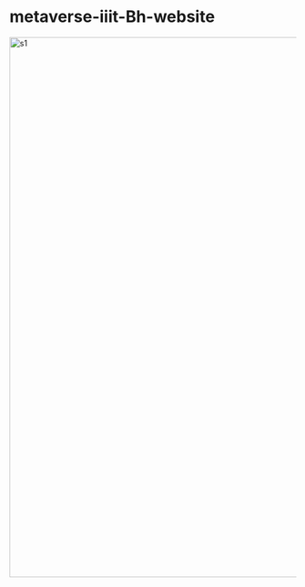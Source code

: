 # metaverse-iiit-Bh-website

<img width="948" alt="s1" src="https://user-images.githubusercontent.com/91942072/206292358-58bfbb7a-72bc-4d8f-aba3-de970ceab8bc.PNG">
